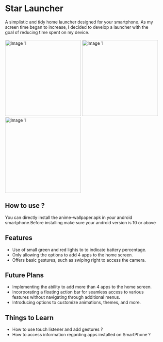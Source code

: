 <h1>Star Launcher</h1>
    A simplistic and tidy home launcher designed for your smartphone.
    As my screen time began to increase, I decided to develop a launcher with the goal of reducing time spent on my device.
<br>
<br>
<div>


<img src="https://github.com/harsh-kumar-tomar/Star-Launcher/assets/114944825/bb73b957-ee10-437d-9639-6479e7e9e528" alt="Image 1" width="250">
<img src="https://github.com/harsh-kumar-tomar/Star-Launcher/assets/114944825/d11da302-60dc-4ef4-be4f-bed44d1c6f21" alt="Image 1" width="250">
<img src="https://github.com/harsh-kumar-tomar/Star-Launcher/assets/114944825/b9040895-c485-45f9-a1f9-3697fa61d9c9" alt="Image 1" width="250">
</div>

<h2>How to use ?</h2>
    <p>You can directly install the anime-wallpaper.apk in your android smartphone.Before installing make sure your android version is 10 or above </p>



<h2>Features</h2>
<ul>
        <li>Use of small green and red lights to to indicate battery percentage.</li>
        <li>Only allowing the options to add 4 apps to the home screen.</li>
        <li>Offers basic gestures, such as swiping right to access the camera.</li>
</ul>


<h2>Future Plans</h2>
<ul>
        <li>Implementing the ability to add more than 4 apps to the home screen.</li>
        <li>Incorporating a floating action bar for seamless access to various features without navigating through additional menus.</li>
        <li>Introducing options to customize animations, themes, and more.</li>
</ul>

<h2>Things to Learn</h2>
<ul>
        <li>How to use touch listener and add gestures ?</li>
        <li>How to access information regarding apps installed on SmartPhone ?</li>
</ul>




